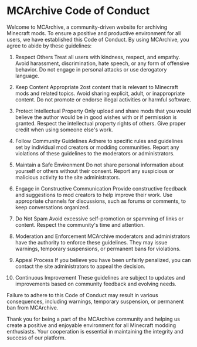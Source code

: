 # MCArchive Code of Conduct

Welcome to MCArchive, a community-driven website for archiving Minecraft mods. 
To ensure a positive and productive environment for all users, we have established
this Code of Conduct. By using MCArchive, you agree to abide by these guidelines:

1. Respect Others
Treat all users with kindness, respect, and empathy.
Avoid harassment, discrimination, hate speech, or any form of offensive behavior.
Do not engage in personal attacks or use derogatory language.

3. Keep Content Appropriate
2ost content that is relevant to Minecraft mods and related topics.
Avoid sharing explicit, adult, or inappropriate content.
Do not promote or endorse illegal activities or harmful software.

3. Protect Intellectual Property
Only upload and share mods that you would believe the author would be in good wishes with or if permission is granted.
Respect the intellectual property rights of others. Give proper credit when using someone else's work.

4. Follow Community Guidelines
Adhere to specific rules and guidelines set by individual mod creators or modding communities.
Report any violations of these guidelines to the moderators or administrators.

5. Maintain a Safe Environment
Do not share personal information about yourself or others without their consent.
Report any suspicious or malicious activity to the site administrators.

6. Engage in Constructive Communication
Provide constructive feedback and suggestions to mod creators to help improve their work.
Use appropriate channels for discussions, such as forums or comments, to keep conversations organized.

7. Do Not Spam
Avoid excessive self-promotion or spamming of links or content.
Respect the community's time and attention.

8. Moderation and Enforcement
MCArchive moderators and administrators have the authority to enforce these guidelines.
They may issue warnings, temporary suspensions, or permanent bans for violations.

9. Appeal Process
If you believe you have been unfairly penalized, you can contact the site administrators to appeal the decision.

10. Continuous Improvement
These guidelines are subject to updates and improvements based on community feedback and evolving needs.

Failure to adhere to this Code of Conduct may result in various consequences,
including warnings, temporary suspension, or permanent ban from MCArchive.

Thank you for being a part of the MCArchive community and helping us create a
positive and enjoyable environment for all Minecraft modding enthusiasts. 
Your cooperation is essential in maintaining the integrity and success of our platform.
